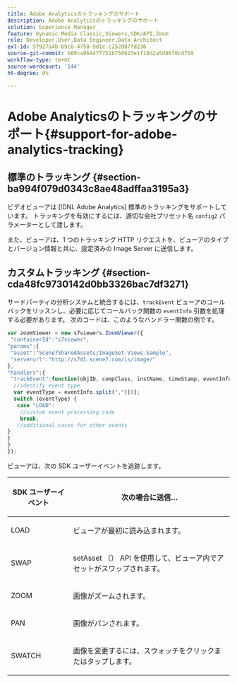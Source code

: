 ```yaml
---
title: Adobe Analyticsのトラッキングのサポート
description: Adobe Analyticsのトラッキングのサポート
solution: Experience Manager
feature: Dynamic Media Classic,Viewers,SDK/API,Zoom
role: Developer,User,Data Engineer,Data Architect
exl-id: 5f927a4b-b9c8-4750-9d1c-c252d87fd236
source-git-commit: b89ca96947f751b750623e1f18d2a5d86f0cd759
workflow-type: tm+mt
source-wordcount: '144'
ht-degree: 0%

---
```


# Adobe Analyticsのトラッキングのサポート{#support-for-adobe-analytics-tracking}

## 標準のトラッキング {#section-ba994f079d0343c8ae48adffaa3195a3}

ビデオビューアは [!DNL Adobe Analytics] 標準のトラッキングをサポートしています。 トラッキングを有効にするには、適切な会社プリセット名 `config2` パラメーターとして渡します。

また、ビューアは、1 つのトラッキング HTTP リクエストを、ビューアのタイプとバージョン情報と共に、設定済みの Image Server に送信します。

## カスタムトラッキング {#section-cda48fc9730142d0bb3326bac7df3271}

サードパーティの分析システムと統合するには、`trackEvent` ビューアのコールバックをリッスンし、必要に応じてコールバック関数の `eventInfo` 引数を処理する必要があります。 次のコードは、このようなハンドラー関数の例です。

```javascript {.line-numbers}
var zoomViewer = new s7viewers.ZoomViewer({ 
 "containerId":"s7viewer", 
"params":{ 
 "asset":"Scene7SharedAssets/ImageSet-Views-Sample", 
 "serverurl":"http://s7d1.scene7.com/is/image/" 
}, 
"handlers":{ 
 "trackEvent":function(objID, compClass, instName, timeStamp, eventInfo) { 
  //identify event type 
  var eventType = eventInfo.split(",")[0]; 
  switch (eventType) { 
   case "LOAD": 
    //custom event processing code 
    break; 
   //additional cases for other events 
} 
} 
} 
});
```

ビューアは、次の SDK ユーザーイベントを追跡します。

<table id="table_5D090E6614974D968E1A93B5727D859C"> 
 <thead> 
  <tr> 
   <th colname="col1" class="entry"> <p>SDK ユーザーイベント </p> </th> 
   <th colname="col2" class="entry"> <p>次の場合に送信… </p> </th> 
  </tr> 
 </thead>
 <tbody> 
  <tr> 
   <td colname="col1"> <p> <span class="codeph"> LOAD </span> </p> </td> 
   <td colname="col2"> <p>ビューアが最初に読み込まれます。 </p> </td> 
  </tr> 
  <tr> 
   <td colname="col1"> <p> <span class="codeph"> SWAP </span> </p> </td> 
   <td colname="col2"> <p><span class="codeph"> setAsset （） </span> API を使用して、ビューア内でアセットがスワップされます。 </p> </td> 
  </tr> 
  <tr> 
   <td colname="col1"> <p> <span class="codeph"> ZOOM </span> </p> </td> 
   <td colname="col2"> <p> 画像がズームされます。 </p> </td> 
  </tr> 
  <tr> 
   <td colname="col1"> <p> <span class="codeph"> PAN </span> </p> </td> 
   <td colname="col2"> <p>画像がパンされます。 </p> </td> 
  </tr> 
  <tr> 
   <td colname="col1"> <p> <span class="codeph"> SWATCH </span> </p> </td> 
   <td colname="col2"> <p> 画像を変更するには、スウォッチをクリックまたはタップします。 </p> </td> 
  </tr> 
 </tbody> 
</table>
